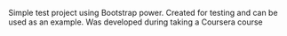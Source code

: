Simple test project using Bootstrap power. Created for testing and can be used as an example. Was developed during taking a Coursera course